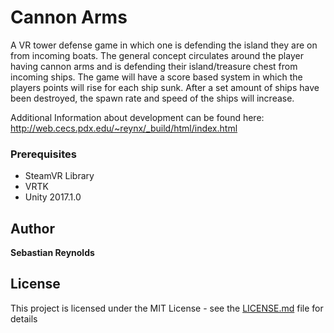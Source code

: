 # Cannon Arms
A VR tower defense game in which one is defending the island they are on from incoming boats. The general concept circulates around the player having cannon arms and is defending their island/treasure chest from incoming ships. The game will have a score based system in which the players points will rise for each ship sunk. After a set amount of ships have been destroyed, the spawn rate and speed of the ships will increase.

Additional Information about development can be found here: http://web.cecs.pdx.edu/~reynx/_build/html/index.html

### Prerequisites
* SteamVR Library
* VRTK
* Unity 2017.1.0

## Author

**Sebastian Reynolds**

## License

This project is licensed under the MIT License - see the [LICENSE.md](LICENSE.md) file for details

